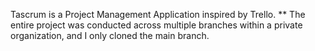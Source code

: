 Tascrum is a Project Management Application inspired by Trello.
** The entire project was conducted across multiple branches within a private organization, and I only cloned the main branch.
